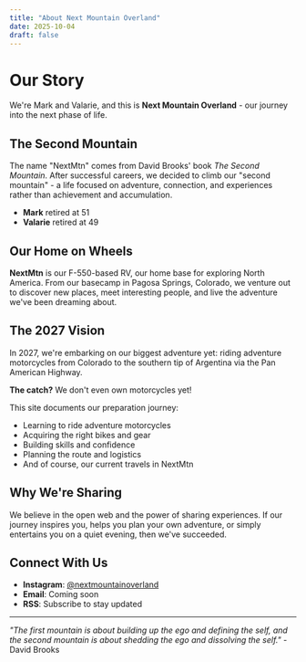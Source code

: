 ```yaml
---
title: "About Next Mountain Overland"
date: 2025-10-04
draft: false
---
```


# Our Story

We're Mark and Valarie, and this is **Next Mountain Overland** - our journey into the next phase of life.

## The Second Mountain

The name "NextMtn" comes from David Brooks' book *The Second Mountain*. After successful careers, we decided to climb our "second mountain" - a life focused on adventure, connection, and experiences rather than achievement and accumulation.

- **Mark** retired at 51
- **Valarie** retired at 49

## Our Home on Wheels

**NextMtn** is our F-550-based RV, our home base for exploring North America. From our basecamp in Pagosa Springs, Colorado, we venture out to discover new places, meet interesting people, and live the adventure we've been dreaming about.

## The 2027 Vision

In 2027, we're embarking on our biggest adventure yet: riding adventure motorcycles from Colorado to the southern tip of Argentina via the Pan American Highway.

**The catch?** We don't even own motorcycles yet!

This site documents our preparation journey:
- Learning to ride adventure motorcycles
- Acquiring the right bikes and gear
- Building skills and confidence
- Planning the route and logistics
- And of course, our current travels in NextMtn

## Why We're Sharing

We believe in the open web and the power of sharing experiences. If our journey inspires you, helps you plan your own adventure, or simply entertains you on a quiet evening, then we've succeeded.

## Connect With Us

- **Instagram**: [@nextmountainoverland](https://instagram.com/nextmountainoverland)
- **Email**: Coming soon
- **RSS**: Subscribe to stay updated

---

*"The first mountain is about building up the ego and defining the self, and the second mountain is about shedding the ego and dissolving the self."* - David Brooks
